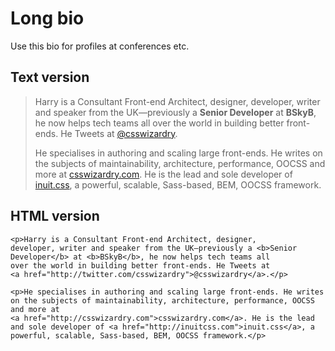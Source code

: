 # Long bio

Use this bio for profiles at conferences etc.

## Text version

> Harry is a Consultant Front-end Architect, designer, developer, writer and
> speaker from the UK—previously a <b>Senior Developer</b> at <b>BSkyB</b>, he
> now helps tech teams all over the world in building better front-ends. He
> Tweets at [@csswizardry](http://twitter.com/csswizardry).
> 
> He specialises in authoring and scaling large front-ends. He writes on the
> subjects of maintainability, architecture, performance, OOCSS and more at
> [csswizardry.com](http://csswizardry.com). He is the lead and sole developer
> of [inuit.css](http://inuitcss.com), a powerful, scalable, Sass-based, BEM,
> OOCSS framework.

## HTML version

<pre><code>&lt;p&gt;Harry is a Consultant Front-end Architect, designer,
developer, writer and speaker from the UK—previously a &lt;b&gt;Senior
Developer&lt;/b&gt; at &lt;b&gt;BSkyB&lt;/b&gt;, he now helps tech teams all
over the world in building better front-ends. He Tweets at
&lt;a href="http://twitter.com/csswizardry"&gt;@csswizardry&lt;/a&gt;.&lt;/p&gt;

&lt;p&gt;He specialises in authoring and scaling large front-ends. He writes
on the subjects of maintainability, architecture, performance, OOCSS and more at
&lt;a href="http://csswizardry.com"&gt;csswizardry.com&lt;/a&gt;. He is the lead
and sole developer of &lt;a href="http://inuitcss.com"&gt;inuit.css&lt;/a&gt;, a
powerful, scalable, Sass-based, BEM, OOCSS framework.&lt;/p&gt;</code></pre>
